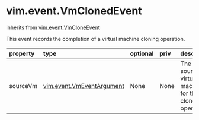 vim.event.VmClonedEvent
=======================
inherits from [vim.event.VmCloneEvent](docs/vim.event.VmCloneEvent.md)


This event records the completion of a virtual machine cloning operation.

| property | type | optional | priv | desc |
|:---------|:-----|:---------|:-----|:-----|
| sourceVm | [vim.event.VmEventArgument](vim.event.VmEventArgument.md "vim.event.VmEventArgument") | None | None | The source virtual machine for the clone operation. |


